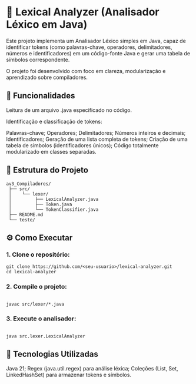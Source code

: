 # 🧠 Lexical Analyzer (Analisador Léxico em Java)

Este projeto implementa um Analisador Léxico simples em Java, capaz de identificar tokens (como palavras-chave, operadores, delimitadores, números e identificadores) em um código-fonte Java e gerar uma tabela de símbolos correspondente.

O projeto foi desenvolvido com foco em clareza, modularização e aprendizado sobre compiladores.

## 🚀 Funcionalidades

Leitura de um arquivo .java especificado no código.

Identificação e classificação de tokens:

Palavras-chave;
Operadores;
Delimitadores;
Números inteiros e decimais;
Identificadores;
Geração de uma lista completa de tokens;
Criação de uma tabela de símbolos (identificadores únicos);
Código totalmente modularizado em classes separadas.

## 📂 Estrutura do Projeto

```
av3_Compiladores/
 ├── src/
 │    └── lexer/
 │         ├── LexicalAnalyzer.java
 │         ├── Token.java
 │         └── TokenClassifier.java
 ├── README.md
 └── teste/
```

## ⚙️ Como Executar

### 1. Clone o repositório:

```
git clone https://github.com/<seu-usuario>/lexical-analyzer.git
cd lexical-analyzer

```

### 2. Compile o projeto:

```

javac src/lexer/*.java

```

### 3. Execute o analisador:

```

java src.lexer.LexicalAnalyzer

```

## 🧱 Tecnologias Utilizadas

Java 21;
Regex (java.util.regex) para análise léxica;
Coleções (List, Set, LinkedHashSet) para armazenar tokens e símbolos.